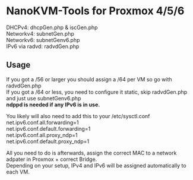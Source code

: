 # NanoKVM-Tools for Proxmox 4/5/6

DHCPv4: dhcpGen.php & iscGen.php<br>
Networkv4: subnetGen.php<br>
Networkv6: subnetGenv6.php<br>
IPv6 via radvd: radvdGen.php<br>

## Usage
If you got a /56 or larger you should assign a /64 per VM so go with radvdGen.php<br>
If you got a /64 or less, you need to configure it static, skip radvdGen.php and just use subnetGenv6.php<br>
**ndppd is needed if any IPv6 is in use.**

You likely will also need to add this to your /etc/sysctl.conf<br>
net.ipv6.conf.all.forwarding=1<br>
net.ipv6.conf.default.forwarding=1<br>
net.ipv6.conf.all.proxy_ndp=1<br>
net.ipv6.conf.default.proxy_ndp=1<br>

All you need to do is afterwards, assign the correct MAC to a network adpater in Proxmox + correct Bridge.<br>
Depending on your setup, IPv4 and IPv6 will be assigned automatically to each VM.

